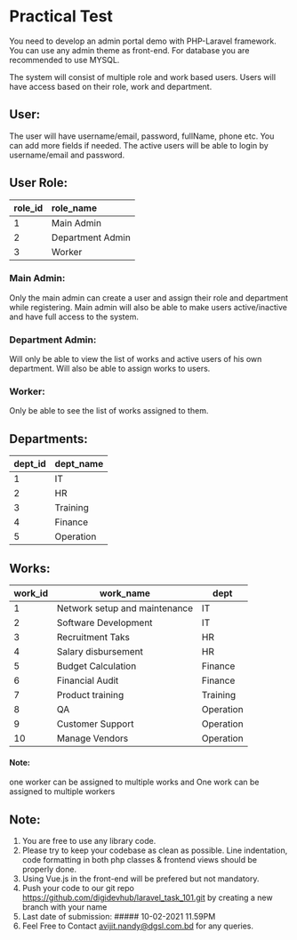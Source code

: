 # Practical Test

You need to develop an admin portal demo with PHP-Laravel framework. You can use any admin theme as front-end. For database you are recommended to use MYSQL.

The system will consist of multiple role and work based users. Users will have access based on their role, work and department.

## User: 
The user will have username/email, password, fullName, phone etc. You can add more fields if needed. The active users will be able to login by username/email and password.

## User Role: 

| role_id        | role_name        |
| -------------  |:-----------------|
| 1              | Main Admin       |
| 2              | Department Admin |
| 3              | Worker           |

### Main Admin: 
Only the main admin can create a user and assign their role and department  while registering. Main admin will also be able to make users active/inactive and have full access to the system.

### Department Admin: 
Will only be able to view the  list of works and active users of his own department. Will also be able to assign works to users.

### Worker: 
Only be able to see the list of works assigned to them.

## Departments: 

| dept_id        | dept_name    |
| -------------  |:-------------|
| 1              | IT           |
| 2              | HR           |
| 3              | Training     |
| 4              | Finance      |
| 5              | Operation    |

## Works: 

| work_id       | work_name                     | dept      |
| ------------- |-------------------------------| ----------|
| 1             | Network setup and maintenance | IT        |
| 2             | Software Development          | IT        |
| 3             | Recruitment Taks              | HR        |
| 4             | Salary disbursement           | HR        |
| 5             | Budget Calculation            | Finance   |
| 6             | Financial Audit               | Finance   |
| 7             | Product training              | Training  |
| 8             | QA                            | Operation |
| 9             | Customer Support              | Operation |
| 10            | Manage Vendors                | Operation |

#### Note: 
one worker can be assigned to multiple works and One work can be assigned to multiple workers



## Note:
1. You are free to use any library code.
2. Please try to keep your codebase as clean as possible. Line indentation, code
   formatting in both php classes & frontend views should be properly done. 
3. Using Vue.js in the front-end will be prefered but not mandatory.
4. Push your code to our git repo https://github.com/digidevhub/laravel_task_101.git  by creating a new branch with your name 
5. Last date of submission: ##### 10-02-2021 11.59PM
6. Feel Free to Contact avijit.nandy@dgsl.com.bd for any queries.


